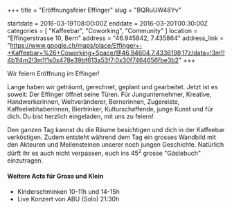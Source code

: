 +++
title = "Eröffnungsfeier Effinger"
slug = "BQRuUW48Yv"

startdate = 2016-03-19T08:00:00Z
enddate = 2016-03-20T00:30:00Z
categories = [ "Kaffeebar", "Coworking", "Community" ]
location = "Effingerstrasse 10, Bern"
address = "46.945842, 7.435864"
address_link = "https://www.google.ch/maps/place/Effinger+-+Kaffeebar+%26+Coworking+Space/@46.94604,7.4336198,17z/data=!3m1!4b1!4m2!3m1!1s0x478e39bf613a53f7:0x30f7464656fbe3b2"
+++

Wir feiern Eröffnung im Effinger!

Lange haben wir geträumt, gerechnet, geplant und gearbeitet. Jetzt ist es soweit: Der Effinger öffnet seine Türen. Für Jungunternehmer, Kreative, Handwerkerinnen, Weltveränderer, Bernerinnen, Zugereiste, Kaffeeliebhaberinnen, Biertrinker, Kulturschaffende, junge Kunst und für dich. Du bist herzlich eingeladen, mit uns zu feiern!

Den ganzen Tag kannst du die Räume besichtigen und dich in der Kaffeebar verköstigen. Zudem entsteht während dem Tag ein grosses Wandbild mit den Akteuren und Meilensteinen unserer noch jungen Geschichte. Natürlich dürft ihr es auch nicht verpassen, euch ins 45<sup>2</sup> grosse "Gästebuch" einzutragen.

#### Weitere Acts für Gross und Klein

* Kinderschminken 10-11h und 14-15h   
* Live Konzert von ABU (Solo) 21:30h